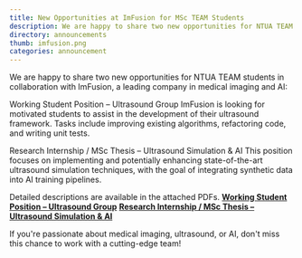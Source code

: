 ```yaml
---
title: New Opportunities at ImFusion for MSc TEAM Students
description: We are happy to share two new opportunities for NTUA TEAM students in collaboration with ImFusion.
directory: announcements
thumb: imfusion.png
categories: announcement
---
```

We are happy to share two new opportunities for NTUA TEAM students in collaboration with ImFusion, a leading company in medical imaging and AI:

Working Student Position – Ultrasound Group
ImFusion is looking for motivated students to assist in the development of their ultrasound framework. Tasks include improving existing algorithms, refactoring code, and writing unit tests.

Research Internship / MSc Thesis – Ultrasound Simulation & AI
This position focuses on implementing and potentially enhancing state-of-the-art ultrasound simulation techniques, with the goal of integrating synthetic data into AI training pipelines.

Detailed descriptions are available in the attached PDFs.
<a href="{{ site.baseurl }}/files/WorkingStudentPosition.pdf" target="_blank"><strong>Working Student Position – Ultrasound Group</strong></a>
<a href="{{ site.baseurl }}/files/ResearchInternshipPosition.pdf" target="_blank"><strong>Research Internship / MSc Thesis – Ultrasound Simulation & AI</strong></a>


If you're passionate about medical imaging, ultrasound, or AI, don't miss this chance to work with a cutting-edge team!

